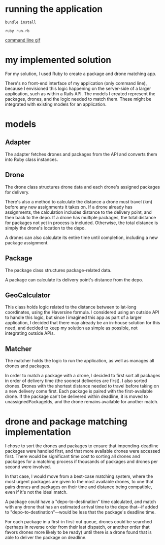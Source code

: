 # running the application
 ```
 bundle install
 ```

 ```
ruby run.rb
 ```
[command line gif](https://media.giphy.com/media/3o7aD29j5SjqWDHJyU/giphy.gif)

# my implemented solution
  For my solution, I used Ruby to create a package and drone matching app.

  There's no front-end interface of my application (only command line), because I envisioned this logic happening on the server-side of a larger application, such as within a Rails API. The models I created represent the packages, drones, and the logic needed to match them. These might be integrated with existing models for an application.

# models
## Adapter
  The adapter fetches drones and packages from the API and converts them into Ruby class instances.

## Drone
  The drone class structures drone data and each drone's assigned packages for delivery.

  There's also a method to calculate the distance a drone must travel (km) before any new assignments it takes on. If a drone already has assignments, the calculation includes distance to the delivery point, and then back to the depo. If a drone has multiple packages, the total distance for packages not yet in process is included. Otherwise, the total distance is simply the drone's location to the depo.

  A drones can also calculate its entire time until completion, including a new package assignment.

## Package
  The package class structures package-related data.

  A package can calculate its delivery point's distance from the depo.

## GeoCalculator
  This class holds logic related to the distance between to lat-long coordinates, using the Haversine formula. I considered using an outside API to handle this logic, but since I imagined this app as part of a larger application, I decided that there may already be an in-house solution for this need, and decided to keep my solution as simple as possible, not integrating outside APIs.  

## Matcher
  The matcher holds the logic to run the application, as well as manages all drones and packages.

  In order to match a package with a drone, I decided to first sort all packages in order of delivery time (the soonest deliveries are first). I also sorted drones. Drones with the shortest distance needed to travel before taking on a new delivery come first. Each package is paired with the first-available drone. If the package can't be delivered within deadline, it is moved to unassignedPackageIds, and the drone remains available for another match.

# drone and package matching implementation
  I chose to sort the drones and packages to ensure that impending-deadline packages were handled first, and that more available drones were accessed first. There would be significant time cost to sorting all drones and packages for a matching process if thousands of packages and drones per second were involved.

  In that case, I would move from a best-case matching system, where the most urgent packages are given to the most available drones, to one that pairs drones and packages on their time and distance being compatible, even if it's not the ideal match.

  A package could have a "depo-to-destination" time calculated, and match with any drone that has an estimated arrival time to the depo that--if added to "depo-to-destination"--would be less that the package's deadline time.  

For each package in a first-in first-out queue, drones could be searched (perhaps in reverse order from their last dispatch, or another order that favors drones more likely to be ready) until there is a drone found that is able to deliver the package on deadline.
